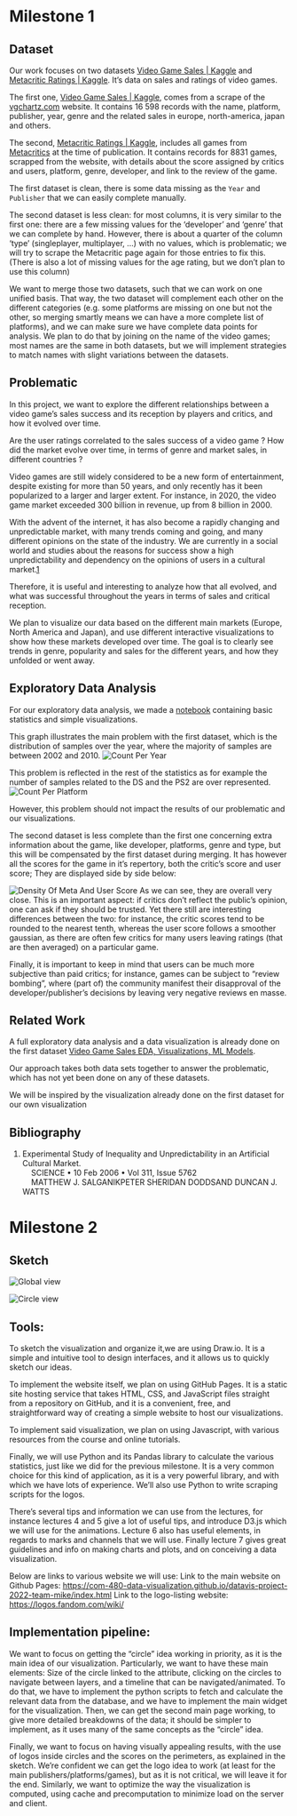 # Milestone 1

## Dataset
Our work focuses on two datasets [Video Game Sales | Kaggle](https://www.kaggle.com/datasets/gregorut/videogamesales) and [Metacritic Ratings | Kaggle](https://www.kaggle.com/datasets/xcherry/games-of-all-time-from-metacritic). It’s data on sales and ratings of video games.

The first one, [Video Game Sales | Kaggle](https://www.kaggle.com/datasets/gregorut/videogamesales), comes from a scrape of the [vgchartz.com](https://vgchartz.com) website. It contains 16 598 records with the name, platform, publisher, year, genre and the related sales in europe, north-america, japan and others.

The second, [Metacritic Ratings | Kaggle](https://www.kaggle.com/datasets/xcherry/games-of-all-time-from-metacritic), includes all games from [Metacritics](https://www.metacritic.com/browse/games/score/metascore/all/all/filtered) at the time of publication. It contains records for 8831 games, scrapped from the website, with details about the score assigned by critics and users, platform, genre, developer, and link to the review of the game.

The first dataset is clean, there is some data missing as the `Year` and `Publisher` that we can easily complete manually.

The second dataset is less clean: for most columns, it is very similar to the first one: there are a few missing values for the ‘developer’ and ‘genre’ that we can complete by hand. However, there is about a quarter of the column ‘type’ (singleplayer, multiplayer, …) with no values, which is problematic; we will try to scrape the Metacritic page again for those entries to fix this. (There is also a lot of missing values for the age rating, but we don’t plan to use this column)

We want to merge those two datasets, such that we can work on one unified basis. That way, the two dataset will complement each other on the different categories (e.g. some platforms are missing on one but not the other, so merging smartly means we can have a more complete list of platforms), and we can make sure we have complete data points for analysis. We plan to do that by joining on the name of the video games; most names are the same in both datasets, but we will implement strategies to match names with slight variations between the datasets.

## Problematic
In this project, we want to explore the different relationships between a video game’s sales success and its reception by players and critics, and how it evolved over time.

Are the user ratings correlated to the sales success of a video game ? How did the market evolve over time, in terms of genre and market sales, in different countries ?

Video games are still widely considered to be a new form of entertainment, despite existing for more than 50 years, and only recently has it been popularized to a larger and larger extent. For instance, in 2020, the video game market exceeded 300 billion in revenue, up from 8 billion in 2000. 

With the advent of the internet, it has also become a rapidly changing and unpredictable market, with many trends coming and going, and many different opinions on the state of the industry. We are currently in a social world and studies about the reasons for success show a high unpredictability and dependency on the opinions of users in a cultural market.[1](#bibliography)

Therefore, it is useful and interesting to analyze how that all evolved, and what was successful throughout the years in terms of sales and critical reception.

We plan to visualize our data based on the different main markets (Europe, North America and Japan), and use different interactive visualizations to show how these markets developed over time. The goal is to clearly see trends in genre, popularity and sales for the different years, and how they unfolded or went away.

## Exploratory Data Analysis

For our exploratory data analysis, we made a [notebook](code/data_exploration.ipynb) containing basic statistics and simple visualizations.

This graph illustrates the main problem with the first dataset, which is the distribution of samples over the year, where the majority of samples are between 2002 and 2010.
![Count Per Year](img/Count_Sales_Per_Year.png)

This problem is reflected in the rest of the statistics as for example the number of samples related to the DS and the PS2 are over represented.
![Count Per Platform](img/Count_Sales_Per_Platform.png)

However, this problem should not impact the results of our problematic and our visualizations.

The second dataset is less complete than the first one concerning extra information about the game, like developer, platforms, genre and type, but this will be compensated by the first dataset during merging. 
It has however all the scores for the game in it’s repertory, both the critic’s score and user score; They are displayed side by side below:

![Density Of Meta And User Score](img/Density_Of_Meta_And_User_Score.png)
As we can see, they are overall very close. This is an important aspect: if critics don’t reflect the public’s opinion, one can ask if they should be trusted. Yet there still are interesting differences between the two: for instance, the critic scores tend to be rounded to the nearest tenth, whereas the user score follows a smoother gaussian, as there are often few critics for many users leaving ratings (that are then averaged) on a particular game.

Finally, it is important to keep in mind that users can be much more subjective than paid critics; for instance, games can be subject to “review bombing”, where (part of) the community manifest their disapproval of the developer/publisher’s decisions by leaving very negative reviews en masse.

## Related Work
A full exploratory data analysis and a data visualization is already done on the first dataset [Video Game Sales EDA, Visualizations, ML Models](https://www.kaggle.com/code/vikasukani/video-game-sales-eda-visualizations-ml-models/notebook).

Our approach takes both data sets together to answer the problematic, which has not yet been done on any of these datasets.

We will be inspired by the visualization already done on the first dataset for our own visualization

## Bibliography
1. Experimental Study of Inequality and Unpredictability in an Artificial Cultural Market.
<br>&nbsp;&nbsp;&nbsp;
SCIENCE • 10 Feb 2006 • Vol 311, Issue 5762
<br>&nbsp;&nbsp;&nbsp;
MATTHEW J. SALGANIKPETER SHERIDAN DODDSAND DUNCAN J. WATTS

# Milestone 2

## Sketch

![Global view](img/Global.png)

![Circle view](img/Circles.png)

## Tools:
To sketch the visualization and organize it,we are using Draw.io. It is a simple and intuitive tool to design interfaces, and it allows us to quickly sketch our ideas.

To implement the website itself, we plan on using GitHub Pages. It is a static site hosting service that takes HTML, CSS, and JavaScript files straight from a repository on GitHub, and it is a convenient, free, and straightforward way of creating a simple website to host our visualizations.

To implement said visualization, we plan on using Javascript, with various resources from the course and online tutorials.

Finally, we will use Python and its Pandas library to calculate the various statistics, just like we did for the previous milestone. It is a very common choice for this kind of application, as it is a very powerful library, and with which we have lots of experience. We’ll also use Python to write scraping scripts for the logos.

There’s several tips and information we can use from the lectures, for instance lectures 4 and 5 give a lot of useful tips, and introduce D3.js which we will use for the animations. Lecture 6 also has useful elements, in regards to marks and channels that we will use. Finally lecture 7 gives great guidelines and info on making charts and plots, and on conceiving a data visualization.

Below are links to various website we will use:
Link to the main website on Github Pages: https://com-480-data-visualization.github.io/datavis-project-2022-team-mike/index.html
Link to the logo-listing website: https://logos.fandom.com/wiki/


## Implementation pipeline:
We want to focus on getting the “circle” idea working in priority, as it is the main idea of our visualization. Particularly, we want to have these main elements: Size of the circle linked to the attribute, clicking on the circles to navigate between layers, and a timeline that can be navigated/animated. To do that, we have to implement the python scripts to fetch and calculate the relevant data from the database, and we have to implement the main widget for the visualization. 
Then, we can get the second main page working, to give more detailed breakdowns of the data; it should be simpler to implement, as it uses many of the same concepts as the “circle” idea.

Finally, we want to focus on having visually appealing results, with the use of logos inside circles and the scores on the perimeters, as explained in the sketch. We’re confident we can get the logo idea to work (at least for the main publishers/platforms/games), but as it is not critical, we will leave it for the end. Similarly, we want to optimize the way the visualization is computed, using cache and precomputation to minimize load on the server and client.

